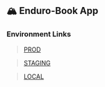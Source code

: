 ## 🏔️ Enduro-Book App

### Environment Links

> [PROD](https://enduro-book.com/app-enduro)

> [STAGING](https://enduro-book.duckdns.org/app-enduro)

> [LOCAL](http://localhost:3000/app-enduro)
